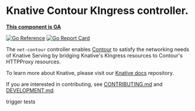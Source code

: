 # Knative Contour KIngress controller.

**[This component is GA](https://github.com/knative/community/tree/main/mechanics/MATURITY-LEVELS.md)**

[![Go Reference](https://pkg.go.dev/badge/knative.dev/net-contour.svg)](https://pkg.go.dev/knative.dev/net-contour)
[![Go Report Card](https://goreportcard.com/badge/knative/net-contour)](https://goreportcard.com/report/knative/net-contour)

The `net-contour` controller enables [Contour](https://projectcontour.io) to
satisfy the networking needs of Knative Serving by bridging Knative's KIngress
resources to Contour's HTTPProxy resources.

To learn more about Knative, please visit our
[Knative docs](https://github.com/knative/docs) repository.

If you are interested in contributing, see [CONTRIBUTING.md](./CONTRIBUTING.md)
and [DEVELOPMENT.md](./DEVELOPMENT.md).

trigger tests
